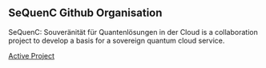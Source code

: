 ## SeQuenC Github Organisation

SeQuenC: Souveränität für Quantenlösungen in der Cloud is a collaboration project to develop a basis for a sovereign quantum cloud service.

[Active Project](https://github.com/orgs/SeQuenC-Consortium/projects/5)
